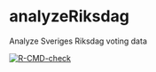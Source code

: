 # analyzeRiksdag
Analyze Sveriges Riksdag voting data

<!-- badges: start -->
[![R-CMD-check](https://github.com/marijnkj/analyzeRiksdag/actions/workflows/R-CMD-check.yaml/badge.svg)](https://github.com/marijnkj/analyzeRiksdag/actions/workflows/R-CMD-check.yaml)
<!-- badges: end -->
